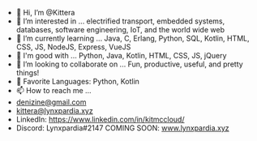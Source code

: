 - 👋 Hi, I’m @Kittera
- 👀 I’m interested in ... electrified transport, embedded systems, databases, software engineering, IoT, and the world wide web
- 🌱 I’m currently learning ... Java, C, Erlang, Python, SQL, Kotlin, HTML, CSS, JS, NodeJS, Express, VueJS
- 🎯 I'm good with ... Python, Java, Kotlin, HTML, CSS, JS, jQuery
- 💞️ I’m looking to collaborate on ... Fun, productive, useful, and pretty things!
- 🖤 Favorite Languages: Python, Kotlin
- 📫 How to reach me ... 
- denizine@gmail.com 
- kittera@lynxpardia.xyz
- LinkedIn: https://www.linkedin.com/in/kitmccloud/
- Discord: Lynxpardia#2147
COMING SOON: www.lynxpardia.xyz
